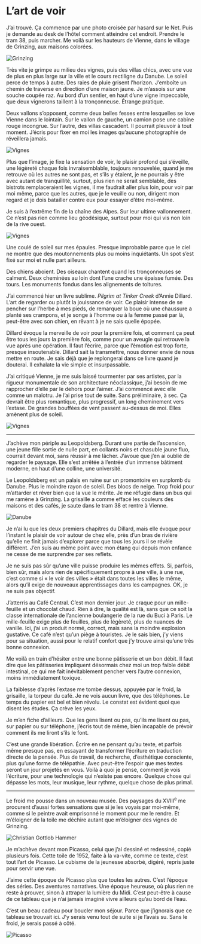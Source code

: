 # L’art de voir

J’ai trouvé. Ça commence par une photo croisée par hasard sur le Net. Puis je demande au desk de l’hôtel comment atteindre cet endroit. Prendre le tram 38, puis marcher. Me voilà sur les hauteurs de Vienne, dans le village de Grinzing, aux maisons colorées.

![Grinzing](https://tcrouzet.com/images_tc/2015/03/wien1.jpg)

Très vite je grimpe au milieu des vignes, puis des villas chics, avec une vue de plus en plus large sur la ville et le cours rectiligne du Danube. Le soleil perce de temps à autre. Des raies de pluie grisent l’horizon. J’emboîte un chemin de traverse en direction d’une maison jaune. Je m’assois sur une souche coupée raz. Au bord d’un sentier, en haut d’une vigne impeccable, que deux vignerons taillent à la tronçonneuse. Étrange pratique.

Deux vallons s’opposent, comme deux belles fesses entre lesquelles se love Vienne dans le lointain. Sur le vallon de gauche, un camion pose une cabine rouge incongrue. Sur l’autre, des villas cascadent. Il pourrait pleuvoir à tout moment. J’écris pour fixer en moi les images qu’aucune photographie de réveillera jamais.

![Vignes](https://tcrouzet.com/images_tc/2015/03/wien5.jpg)

Plus que l’image, je fixe la sensation de voir, le plaisir profond qui s’éveille, une légèreté chaque fois invraisemblable, toujours renouvelée, quand je me retrouve où les autres ne sont pas, et s’ils y étaient, je ne pourrais y être avec autant de tranquillité, surtout, plus rien ne serait semblable, des bistrots remplaceraient les vignes, il me faudrait aller plus loin, pour voir par moi même, parce que les autres, que je le veuille ou non, dirigent mon regard et je dois batailler contre eux pour essayer d’être moi-même.

Je suis à l’extrême fin de la chaîne des Alpes. Sur leur ultime vallonnement. Ce n’est pas rien comme lieu géodésique, surtout pour moi qui vis non loin de la rive ouest.

![Vignes](https://tcrouzet.com/images_tc/2015/03/wien6.jpg)

Une coulé de soleil sur mes épaules. Presque improbable parce que le ciel ne montre que des moutonnements plus ou moins inquiétants. Un spot s’est fixé sur moi et nulle part ailleurs.

Des chiens aboient. Des oiseaux chantent quand les tronçonneuses se calment. Deux cheminées au loin dont l’une crache une épaisse fumée. Des tours. Les monuments fondus dans les alignements de toitures.

J’ai commencé hier un livre sublime. *Pilgrim at Tinker Creek* d’Annie Dillard. L’art de regarder ou plutôt la jouissance de voir. Ce plaisir intense de se pencher sur l’herbe à mes pieds, de remarquer la boue où une chaussure a planté ses crampons, et je songe à l’homme ou à la femme passé par là, peut-être avec son chien, en rêvant à je ne sais quelle épopée.

Dillard évoque la merveille de voir pour la première fois, et comment ça peut être tous les jours la première fois, comme pour un aveugle qui retrouve la vue après une opération. Il faut l’écrire, parce que l’émotion est trop forte, presque insoutenable. Dillard sait la transmettre, nous donner envie de nous mettre en route. Je sais déjà que je replongerai dans ce livre quand je douterai. Il exhalate la vie simple et insurpassable.

J’ai critiqué Vienne, je me suis laissé tourmenter par ses artistes, par la rigueur monumentale de son architecture néoclassique, j’ai besoin de me rapprocher d’elle par le dehors pour l’aimer. J’ai commencé avec elle comme un malotru. Je l’ai prise tout de suite. Sans préliminaire, à sec. Ça devrait être plus romantique, plus progressif, un long cheminement vers l’extase. De grandes bouffées de vent passent au-dessus de moi. Elles amènent plus de soleil.

![Vignes](https://tcrouzet.com/images_tc/2015/03/wien4.jpg)

---

J’achève mon périple au Leopoldsberg. Durant une partie de l’ascension, une jeune fille sortie de nulle part, en collants noirs et chasuble jaune fluo, courrait devant moi, sans réussir à me lâcher. J’avoue que j’en ai oublié de regarder le paysage. Elle s’est arrêtée à l’entrée d’un immense bâtiment moderne, en haut d’une colline, une université.

Le Leopoldsberg est un palais en ruine sur un promontoire en surplomb du Danube. Plus le moindre rayon de soleil. Des blocs de neige. Trop froid pour m’attarder et rêver bien que la vue le mérite. Je me réfugie dans un bus qui me ramène à Grinzing. La grisaille a comme effacé les couleurs des maisons et des cafés, je saute dans le tram 38 et rentre à Vienne.

![Danube](https://tcrouzet.com/images_tc/2015/03/wien7.jpg)

Je n’ai lu que les deux premiers chapitres du Dillard, mais elle évoque pour l’instant le plaisir de voir autour de chez elle, près d’un bras de rivière qu’elle ne finit jamais d’explorer parce que tous les jours il se révèle différent. J’en suis au même point avec mon étang qui depuis mon enfance ne cesse de me surprendre par ses reflets.

Je ne suis pas sûr qu’une ville puisse produire les mêmes effets. Si, parfois, bien sûr, mais alors rien de spécifiquement propre à une ville, à une rue, c’est comme si « le voir des villes » était dans toutes les villes le même, alors qu’il exige de nouveaux apprentissages dans les campagnes. OK, je ne suis pas objectif.

J’atterris au Café Central. C’est mon dernier jour. Je craque pour un mille-feuille et un chocolat chaud. Rien à dire, la qualité est là, sans que ce soit la classe internationale de l’ancienne boulangerie de la rue du Buci à Paris. Le mille-feuille exige plus de feuilles, plus de légèreté, plus de nuances de vanille. Ici, j’ai un produit normé, correct, mais sans la moindre explosion gustative. Ce café n’est qu’un piège à touristes. Je le sais bien, j’y viens pour sa situation, aussi pour le relatif confort que j’y trouve ainsi qu’une très bonne connexion.

Me voilà en train d’hésiter entre une bonne pâtisserie et un bon débit. Il faut dire que les pâtisseries impliquent désormais chez moi un trop faible débit intestinal, ce qui me fait inévitablement pencher vers l’autre connexion, moins immédiatement toxique.

La faiblesse d’après l’extase me tombe dessus, appuyée par le froid, la grisaille, la torpeur du café. Je ne vois aucun livre, que des téléphones. Le temps du papier est bel et bien révolu. Le constat est évident quoi que disent les études. Ça crève les yeux.

Je m’en fiche d’ailleurs. Que les gens lisent ou pas, qu’ils me lisent ou pas, sur papier ou sur téléphone, j’écris tout de même, bien incapable de prévoir comment ils me liront s’ils le font.

C’est une grande libération. Écrire en ne pensant qu’au texte, et parfois même presque pas, en essayant de transformer l’écriture en traduction directe de la pensée. Plus de travail, de recherche, d’esthétique consciente, plus qu’une forme de télépathie. Avec peut-être l’espoir que mes textes seront un jour projetés en vous. Voilà à quoi je pense, comment je vois l’écriture, pour une technologie qui n’existe pas encore. Quelque chose qui dépasse les mots, leur musique, leur rythme, quelque chose de plus primal.

---

Le froid me pousse dans un nouveau musée. Des paysages du XVIII<sup>e</sup> me procurent d’aussi fortes sensations que si je les voyais par moi-même, comme si le peintre avait emprisonné le moment pour me le rendre. Et m’éloigner de la toile me déchire autant que m’éloigner des vignes de Grinzing.

![Christian Gottlob Hammer](https://tcrouzet.com/images_tc/2015/03/wien8.jpg)

Je m’achève devant mon Picasso, celui que j’ai dessiné et redessiné, copié plusieurs fois. Cette toile de 1952, faite à la va-vite, comme ce texte, c’est tout l’art de Picasso. Le cubisme de la jeunesse absorbé, digéré, repris juste pour servir une vue.

J’aime cette époque de Picasso plus que toutes les autres. C’est l’époque des séries. Des aventures narratives. Une époque heureuse, où plus rien ne reste à prouver, sinon à attraper la lumière du Midi. C’est peut-être à cause de ce tableau que je n’ai jamais imaginé vivre ailleurs qu’au bord de l’eau.

C’est un beau cadeau pour boucler mon séjour. Parce que j’ignorais que ce tableau se trouvait ici. J’y serais venu tout de suite si je l’avais su. Sans le froid, je serais passé à côté.

![Picasso](https://tcrouzet.com/images_tc/2015/03/wien9.jpg)